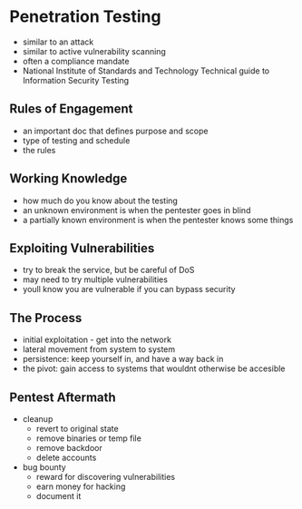 # Penetration Testing

- similar to an attack
- similar to active vulnerability scanning
- often a compliance mandate
- National Institute of Standards and Technology Technical guide to Information Security Testing

## Rules of Engagement

- an important doc that defines purpose and scope
- type of testing and schedule
- the rules

## Working Knowledge

- how much do you know about the testing
- an unknown environment is when the pentester goes in blind
- a partially known environment is when the pentester knows some things

## Exploiting Vulnerabilities

- try to break the service, but be careful of DoS
- may need to try multiple vulnerabilities
- youll know you are vulnerable if you can bypass security

## The Process

- initial exploitation - get into the network
- lateral movement from system to system
- persistence: keep yourself in, and have a way back in
- the pivot: gain access to systems that wouldnt otherwise be accesible

## Pentest Aftermath

- cleanup
  - revert to original state
  - remove binaries or temp file
  - remove backdoor
  - delete accounts
- bug bounty
  - reward for discovering vulnerabilities
  - earn money for hacking
  - document it

